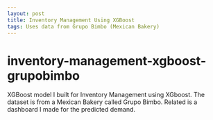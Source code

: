 ```yaml
---
layout: post
title: Inventory Management Using XGBoost
tags: Uses data from Grupo Bimbo (Mexican Bakery)
---
```

# inventory-management-xgboost-grupobimbo
XGBoost model I built for Inventory Management using XGboost. The dataset is from a Mexican Bakery called Grupo Bimbo. Related is a dashboard I made for the predicted demand.
